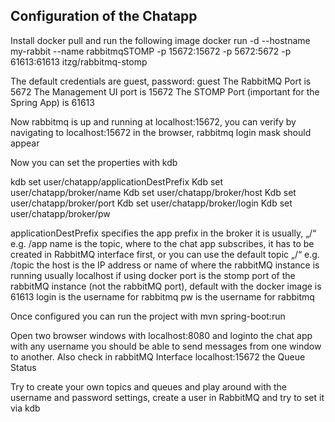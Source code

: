 ## Configuration of the Chatapp

Install docker
pull and run the following image
docker run -d --hostname my-rabbit --name rabbitmqSTOMP -p 15672:15672 -p 5672:5672 -p 61613:61613 itzg/rabbitmq-stomp

The default credentials are guest, password: guest
The RabbitMQ Port is 5672
The Management UI port is 15672
The STOMP Port (important for the Spring App) is 61613

Now rabbitmq is up and running at localhost:15672, you can verify by navigating to localhost:15672 in the browser, rabbitmq login mask should appear

Now you can set the properties with kdb

kdb set user/chatapp/applicationDestPrefix
Kdb set user/chatapp/broker/name
Kdb set user/chatapp/broker/host
Kdb set user/chatapp/broker/port
Kdb set user/chatapp/broker/login
Kdb set user/chatapp/broker/pw

applicationDestPrefix specifies the app prefix in the broker it is usually, „/<any word>“ e.g. /app
name is the topic, where to the chat app subscribes, it has to be created in RabbitMQ interface first, or you can use the default topic „/<any word>“ e.g. /topic
the host is the IP address or name of where the rabbitMQ instance is running usually localhost if using docker
port is the stomp port of the rabbitMQ instance (not the rabbitMQ port), default with the docker image is 61613
login is the username for rabbitmq
pw is the username for rabbitmq

Once configured you can run the project with mvn spring-boot:run

Open two browser windows with localhost:8080 and loginto the chat app with any username you should  be able to send messages from one window to another. Also check in rabbitMQ Interface localhost:15672 the Queue Status

Try to create your own topics and queues and play around with the username and password settings, create a user in RabbitMQ and try to set it via kdb

